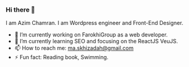 ### Hi there 👋
I am Azim Chamran. I am Wordpress engineer and Front-End Designer. 

- 🔭 I’m currently working on FarokhiGroup as a web developer.
- 🌱 I’m currently learning SEO and  focusing on the ReactJS VeuJS.
- 📫 How to reach me: ma.skhizadah@gmail.com
- ⚡ Fun fact: Reading book, Swimming.

<!--
**azimchamran/azimchamran** is a ✨ _special_ ✨ repository because its `README.md` (this file) appears on your GitHub profile.

Here are some ideas to get you started:

-->
